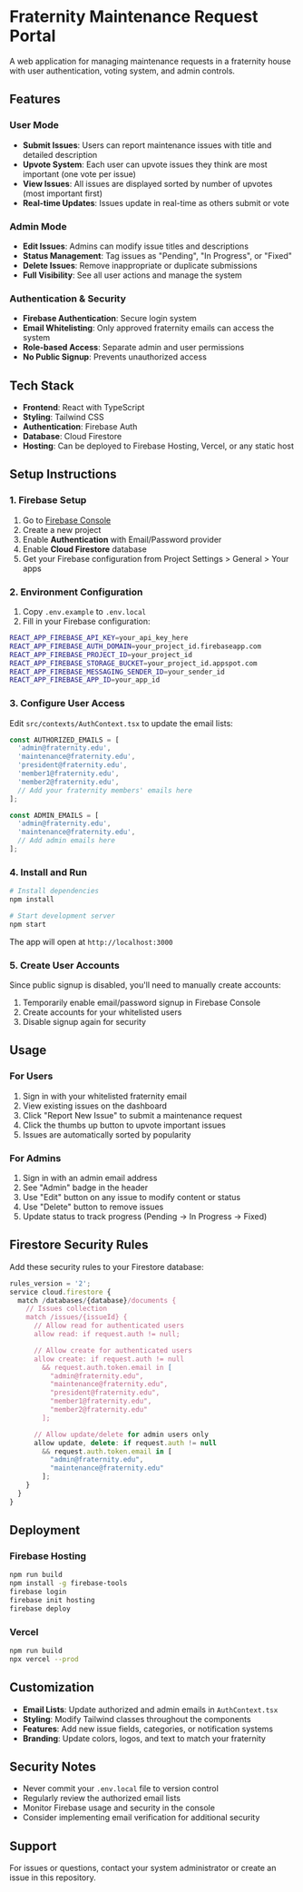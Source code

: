# Fraternity Maintenance Request Portal

A web application for managing maintenance requests in a fraternity house with user authentication, voting system, and admin controls.

## Features

### User Mode
- **Submit Issues**: Users can report maintenance issues with title and detailed description
- **Upvote System**: Each user can upvote issues they think are most important (one vote per issue)
- **View Issues**: All issues are displayed sorted by number of upvotes (most important first)
- **Real-time Updates**: Issues update in real-time as others submit or vote

### Admin Mode
- **Edit Issues**: Admins can modify issue titles and descriptions
- **Status Management**: Tag issues as "Pending", "In Progress", or "Fixed"
- **Delete Issues**: Remove inappropriate or duplicate submissions
- **Full Visibility**: See all user actions and manage the system

### Authentication & Security
- **Firebase Authentication**: Secure login system
- **Email Whitelisting**: Only approved fraternity emails can access the system
- **Role-based Access**: Separate admin and user permissions
- **No Public Signup**: Prevents unauthorized access

## Tech Stack

- **Frontend**: React with TypeScript
- **Styling**: Tailwind CSS
- **Authentication**: Firebase Auth
- **Database**: Cloud Firestore
- **Hosting**: Can be deployed to Firebase Hosting, Vercel, or any static host

## Setup Instructions

### 1. Firebase Setup

1. Go to [Firebase Console](https://console.firebase.google.com/)
2. Create a new project
3. Enable **Authentication** with Email/Password provider
4. Enable **Cloud Firestore** database
5. Get your Firebase configuration from Project Settings > General > Your apps

### 2. Environment Configuration

1. Copy `.env.example` to `.env.local`
2. Fill in your Firebase configuration:

```bash
REACT_APP_FIREBASE_API_KEY=your_api_key_here
REACT_APP_FIREBASE_AUTH_DOMAIN=your_project_id.firebaseapp.com
REACT_APP_FIREBASE_PROJECT_ID=your_project_id
REACT_APP_FIREBASE_STORAGE_BUCKET=your_project_id.appspot.com
REACT_APP_FIREBASE_MESSAGING_SENDER_ID=your_sender_id
REACT_APP_FIREBASE_APP_ID=your_app_id
```

### 3. Configure User Access

Edit `src/contexts/AuthContext.tsx` to update the email lists:

```typescript
const AUTHORIZED_EMAILS = [
  'admin@fraternity.edu',
  'maintenance@fraternity.edu',
  'president@fraternity.edu',
  'member1@fraternity.edu',
  'member2@fraternity.edu',
  // Add your fraternity members' emails here
];

const ADMIN_EMAILS = [
  'admin@fraternity.edu',
  'maintenance@fraternity.edu',
  // Add admin emails here
];
```

### 4. Install and Run

```bash
# Install dependencies
npm install

# Start development server
npm start
```

The app will open at `http://localhost:3000`

### 5. Create User Accounts

Since public signup is disabled, you'll need to manually create accounts:

1. Temporarily enable email/password signup in Firebase Console
2. Create accounts for your whitelisted users
3. Disable signup again for security

## Usage

### For Users
1. Sign in with your whitelisted fraternity email
2. View existing issues on the dashboard
3. Click "Report New Issue" to submit a maintenance request
4. Click the thumbs up button to upvote important issues
5. Issues are automatically sorted by popularity

### For Admins
1. Sign in with an admin email address
2. See "Admin" badge in the header
3. Use "Edit" button on any issue to modify content or status
4. Use "Delete" button to remove issues
5. Update status to track progress (Pending → In Progress → Fixed)

## Firestore Security Rules

Add these security rules to your Firestore database:

```javascript
rules_version = '2';
service cloud.firestore {
  match /databases/{database}/documents {
    // Issues collection
    match /issues/{issueId} {
      // Allow read for authenticated users
      allow read: if request.auth != null;

      // Allow create for authenticated users
      allow create: if request.auth != null
        && request.auth.token.email in [
          "admin@fraternity.edu",
          "maintenance@fraternity.edu",
          "president@fraternity.edu",
          "member1@fraternity.edu",
          "member2@fraternity.edu"
        ];

      // Allow update/delete for admin users only
      allow update, delete: if request.auth != null
        && request.auth.token.email in [
          "admin@fraternity.edu",
          "maintenance@fraternity.edu"
        ];
    }
  }
}
```

## Deployment

### Firebase Hosting
```bash
npm run build
npm install -g firebase-tools
firebase login
firebase init hosting
firebase deploy
```

### Vercel
```bash
npm run build
npx vercel --prod
```

## Customization

- **Email Lists**: Update authorized and admin emails in `AuthContext.tsx`
- **Styling**: Modify Tailwind classes throughout the components
- **Features**: Add new issue fields, categories, or notification systems
- **Branding**: Update colors, logos, and text to match your fraternity

## Security Notes

- Never commit your `.env.local` file to version control
- Regularly review the authorized email lists
- Monitor Firebase usage and security in the console
- Consider implementing email verification for additional security

## Support

For issues or questions, contact your system administrator or create an issue in this repository.
